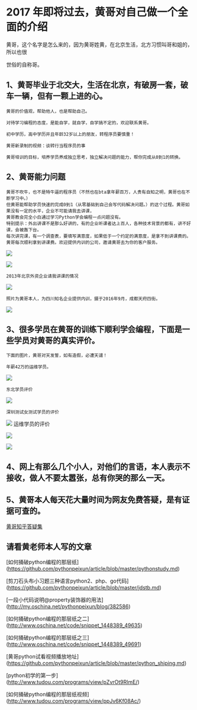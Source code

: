 # 2017 年即将过去，黄哥对自己做一个全面的介绍    

黄哥，这个名字是怎么来的，因为黄哥姓黄，在北京生活，北方习惯叫哥和姐的，所以也很

世俗的自称哥。

## 1、黄哥毕业于北交大，生活在北京，有破房一套，破车一辆，但有一颗上进的心。

	黄哥的价值观，帮助他人，也是帮助自己。

	对待学习编程的态度，是能自学，就自学，自学搞不定的，欢迎联系黄哥。

	初中学历，高中学历并且年龄32岁以上的朋友，转程序员要慎重！

	黄哥新录制的视频：谈转行当程序员的事

	黄哥培训的目标，培养学员养成独立思考，独立解决问题的能力，帮你完成从0到1的转换。



## 2、黄哥能力问题

	黄哥不吹牛，也不是特牛逼的程序员（不然也在bta拿年薪百万，人贵有自知之明，黄哥也在不断学习中。）
	但黄哥能帮助学员快速的完成0到1（从零基础到自己会写代码解决问题。）的这个过程。黄哥如果没有一定的水平，企业不可能请我去讲课，
	黄哥教会完全小白通过学习Python学会编程一点问题没有。
	特别提示：外出讲课不是那么好讲的，有的企业听课者达上百人，各种技术背景的都有，讲不好课，会被轰下台。
	每次讲完课，有一个调查表，要填写满意度，如果低于一个约定的满意度，是拿不到讲课费的。
	黄哥每次顺利拿到讲课费。欢迎提供内训的公司，邀请黄哥去为你的客户服务。


![](武汉学员.jpg)

![](上夜班学员.jpg)



	2013年北京外资企业请我讲课的情况

![](外资讲课.jpg)



	照片为黄哥本人，为四川知名企业提供内训，摄于2016年9月，成都天府四街。


![](黄哥近照.jpg)

    
## 3、很多学员在黄哥的训练下顺利学会编程，下面是一些学员对黄哥的真实评价。

	下面的图片，黄哥对天发誓，如有造假，必遭天谴！

	年薪42万的运维学员。

![](42万.jpg)

	东北学员评价


![](东北学员.jpg)


	深圳测试女测试学员的评价


![](测试学员.jpg)
	运维学员的评价


![](运维学员.jpg)


![](转行学员.jpg)


## 4、网上有那么几个小人，对他们的言语，本人表示不接收，做人不要太嚣张，总有你哭的那么一天。



## 5、黄哥本人每天花大量时间为网友免费答疑，是有证据可查的。

[黄哥知乎答疑集](https://www.zhihu.com/people/pythonpeixun/answers)


## 请看黄老师本人写的文章  


[如何捅破python编程的那层纸]
(https://github.com/pythonpeixun/article/blob/master/pythonstudy.md)

[剪刀石头布小习题三种语言python2、php、go代码]
(https://github.com/pythonpeixun/article/blob/master/jdstb.md)  

[一段小代码说明@property装饰器的用法]
(http://my.oschina.net/pythonpeixun/blog/382586)


[如何捅破python编程的那层纸之二]
(http://www.oschina.net/code/snippet_1448389_49635)

[如何捅破python编程的那层纸之三]
(http://www.oschina.net/code/snippet_1448389_49691)


[黄哥python试看视频播放地址]
(https://github.com/pythonpeixun/article/blob/master/python_shiping.md)  

[python初学的第一步]
(http://www.tudou.com/programs/view/pZvrOt9RlmE/)

[如何捅破python编程的那层纸视频]
(http://www.tudou.com/programs/view/ppJv6Kf08Ac/)
